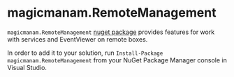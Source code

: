 magicmanam.RemoteManagement
==============================

`magicmanam.RemoteManagement` [nuget package](https://www.nuget.org/packages/magicmanam.RemoteManagement) provides features for work with services and EventViewer on remote boxes.

In order to add it to your solution, run `Install-Package magicmanam.RemoteManagement` from your NuGet Package Manager console in Visual Studio.

